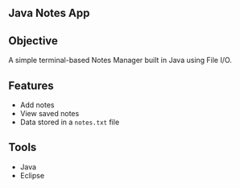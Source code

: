 ## Java Notes App

## Objective

A simple terminal-based Notes Manager built in Java using File I/O.

## Features

- Add notes
- View saved notes
- Data stored in a `notes.txt` file

## Tools

- Java
- Eclipse
